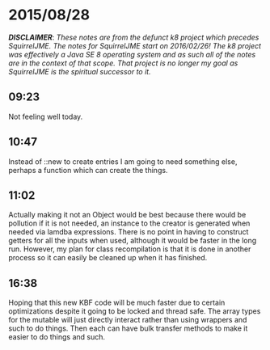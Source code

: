 # 2015/08/28

***DISCLAIMER***: _These notes are from the defunct k8 project which_
_precedes SquirrelJME. The notes for SquirrelJME start on 2016/02/26!_
_The k8 project was effectively a Java SE 8 operating system and as such_
_all of the notes are in the context of that scope. That project is no_
_longer my goal as SquirrelJME is the spiritual successor to it._

## 09:23

Not feeling well today.

## 10:47

Instead of ::new to create entries I am going to need something else, perhaps
a function which can create the things.

## 11:02

Actually making it not an Object would be best because there would be
pollution if it is not needed, an instance to the creator is generated when
needed via lamdba expressions. There is no point in having to construct
getters for all the inputs when used, although it would be faster in the long
run. However, my plan for class recompilation is that it is done in another
process so it can easily be cleaned up when it has finished.

## 16:38

Hoping that this new KBF code will be much faster due to certain optimizations
despite it going to be locked and thread safe. The array types for the mutable
will just directly interact rather than using wrappers and such to do things.
Then each can have bulk transfer methods to make it easier to do things and
such.

